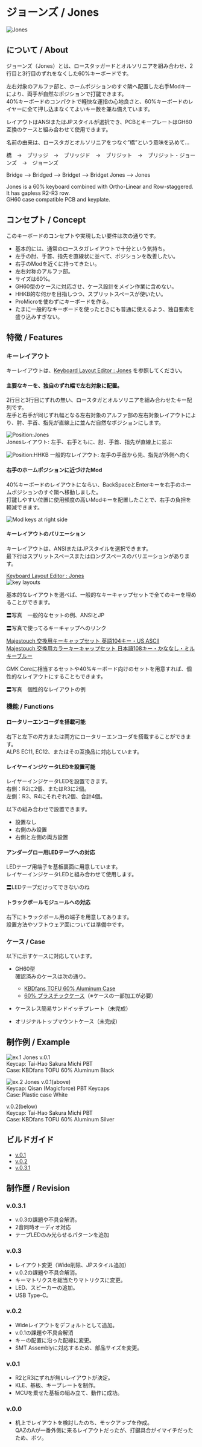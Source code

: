# ジョーンズ / Jones

![Jones](./assets/IMG_1429.jpeg)

## について / About

ジョーンズ（Jones）とは、ロースタッガードとオルソリニアを組み合わせ、2行目と3行目のずれをなくした60%キーボードです。  

左右対象のアルファ部と、ホームポジションのすぐ隣へ配置した右手Modキーにより、両手が自然なポジションで打鍵できます。  
40%キーボードのコンパクトで軽快な運指の心地良さと、60%キーボードのレイヤーに全て押し込まなくてよいキー数を兼ね備えています。  

レイアウトはANSIまたはJPスタイルが選択でき、PCBとキープレートはGH60互換のケースと組み合わせて使用できます。  

名前の由来は、ロースタガとオルソリニアをつなぐ”橋”という意味を込めて…

橋　→　ブリッジ　→　ブリッジド　→　ブリジット　→　ブリジット・ジョーンズ　→　ジョーンズ

Bridge --> Bridged --> Bridget --> Bridget Jones --> Jones

Jones is a 60% keyboard combined with Ortho-Linear and Row-staggered. It has gapless R2-R3 row.  
GH60 case compatible PCB and keyplate.


## コンセプト / Concept

このキーボードのコンセプトや実現したい要件は次の通りです。

- 基本的には、通常のロースタガレイアウトで十分という気持ち。
- 左手の肘、手首、指先を直線状に並べて、ポジションを改善したい。
- 右手のModを近くに持ってきたい。
- 左右対称のアルファ部。
- サイズは60%。
- GH60型のケースに対応させ、ケース設計をメイン作業に含めない。
- HHKB的な何かを目指しつつ、スプリットスペースが使いたい。
- ProMicroを使わずにキーボードを作る。
- たまに一般的なキーボードを使ったときにも普通に使えるよう、独自要素を盛り込みすぎない。


## 特徴 / Features

### キーレイアウト

キーレイアウトは、[Keyboard Layout Editor : Jones](http://www.keyboard-layout-editor.com/#/gists/62a2e13a54e2d129532bc8758cfc1e79 "Keyboard Layout Editor : Jones") を参照してください。

#### 主要なキーを、独自のずれ幅で左右対象に配置。  
2行目と3行目にずれの無い、ロースタガとオルソリニアを組み合わせたキー配列です。  
左手と右手が同じずれ幅となる左右対象のアルファ部の左右対象レイアウトにより、肘、手首、指先が直線上に並んだ自然なポジションにします。  

![Position:Jones](./assets/position_jones.jpg)  
Jonesレイアウト: 左手、右手ともに、肘、手首、指先が直線上に並ぶ

![Position:HHKB](./assets/position_hhkb.jpg)
一般的なレイアウト: 左手の手首から先、指先が外側へ向く

#### 右手のホームポジションに近づけたMod  
40%キーボードのレイアウトにならい、BackSpaceとEnterキーを右手のホームポジションのすぐ隣へ移動しました。  
打鍵しやすい位置に使用頻度の高いModキーを配置したことで、右手の負担を軽減できます。  

![Mod keys at right side](./assets/IMG_1436.jpeg)

#### キーレイアウトのバリエーション  
キーレイアウトは、ANSIまたはJPスタイルを選択できます。  
最下行はスプリットスペースまたはロングスペースのバリエーションがあります。

[Keyboard Layout Editor : Jones](http://www.keyboard-layout-editor.com/#/gists/ab35444150ef1aff63ed32bbe2b9a1ef)  
![key layouts](./assets/layout.png)

基本的なレイアウトを選べば、一般的なキーキャップセットで全てのキーを埋めることができます。  

〓写真　一般的なセットの例、ANSIとJP

〓写真で使ってるキーキャップへのリンク

[Majestouch 交換用キーキャップセット 英語104キー・US ASCII](https://www.diatec.co.jp/shop/det.php?prod_c=1839)  
[Majestouch 交換用カラーキーキャップセット 日本語108キー・かななし・ミルキーブルー](https://www.diatec.co.jp/shop/det.php?prod_c=4130)


GMK Coreに相当するセットや40%キーボード向けのセットを用意すれば、個性的なレイアウトにすることもできます。  

〓写真　個性的なレイアウトの例




### 機能 / Functions

#### ロータリーエンコーダを搭載可能  
右下と左下の片方または両方にロータリーエンコーダを搭載することができます。  
ALPS EC11, EC12、またはその互換品に対応しています。

#### レイヤーインジケータLEDを設置可能  
レイヤーインジケータLEDを設置できます。  
右側：R2に2個、またはR3に2個。  
左側：R3、R4にそれぞれ2個、合計4個。  

以下の組み合わせで設置できます。
- 設置なし
- 右側のみ設置
- 右側と左側の両方設置

#### アンダーグロー用LEDテープへの対応  
LEDテープ用端子を基板裏面に用意しています。  
レイヤーインジケータLEDと組み合わせて使用します。

〓LEDテープだけってできないのね


#### トラックボールモジュールへの対応  
右下にトラックボール用の端子を用意してあります。  
設置方法やソフトウェア面については準備中です。

### ケース / Case

以下に示すケースに対応しています。

- GH60型  
確認済みのケースは次の通り。
    - [KBDfans TOFU 60% Aluminum Case](https://kbdfans.com/collections/60-layout-case/products/kbdfans-tofu-60-aluminum-case)
    - [60% プラスチックケース](https://yushakobo.jp/shop/60-plastic-case/)（※ケースの一部加工が必要）

- ケースレス簡易サンドイッチプレート（未完成）

- オリジナルトップマウントケース（未完成）


## 制作例 / Example

![ex.1](./assets/IMG_1406.jpeg)
Jones v.0.1  
Keycap: Tai-Hao Sakura Michi PBT  
Case: KBDfans TOFU 60% Aluminum Black

![ex.2](./assets/IMG_1546.jpeg)
Jones v.0.1(above)  
Keycap: Qisan (Magicforce) PBT Keycaps  
Case: Plastic case White

v.0.2(below)  
Keycap: Tai-Hao Sakura Michi PBT  
Case: KBDfans TOFU 60% Aluminum Silver

## ビルドガイド

- [v.0.1](./docs/BuildGuide_v.0.1_JA.md)
- [v.0.2](./docs/BuildGuide_v.0.2_JA.md)
- [v.0.3.1](./docs/BuildGuide_v.0.3.1_JA.md)

## 制作歴 / Revision

### v.0.3.1

- v.0.3の課題や不具合解消。
- 2音同時オーディオ対応
- テープLEDのみ光らせるパターンを追加

### v.0.3

- レイアウト変更（Wide削除、JPスタイル追加）
- v.0.2の課題や不具合解消。
- キーマトリクスを総当たりマトリクスに変更。
- LED、スピーカーの追加。
- USB Type-C。

### v.0.2

- Wideレイアウトをデフォルトとして追加。
- v.0.1の課題や不具合解消
- キーの配置に沿った配線に変更。
- SMT Assemblyに対応するため、部品サイズを変更。

### v.0.1

- R2とR3にずれが無いレイアウトが決定。  
- KLE、基板、キープレートを制作。  
- MCUを乗せた基板の組み立て、動作に成功。

### v.0.0

- 机上でレイアウトを検討したのち、モックアップを作成。  
QAZのAが一番外側に来るレイアウトだったが、打鍵具合がイマイチだったため、ボツ。
